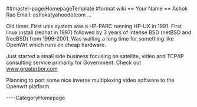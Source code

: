 \#\#master-page:HomepageTemplate \#format wiki == Your Name == Ashok Rao
Email: ashokatyahoodotcom ...

Old timer. First unix system was a HP-PARC running HP-UX in 1991. First
linux install (redhat in 1997) followed by 3 years of intense BSD
(netBSD and freeBSD) from 1999-2001. Was waiting a long time for
something like OpenWrt which runs on cheap hardware.

Just started a small side business focusing on satellite, video and
TCP/IP consulting service primarily for Government. Check out
www.greatarbor.com

Planning to port some nice inverse multiplexing video software to the
Openwrt platform

----CategoryHomepage
